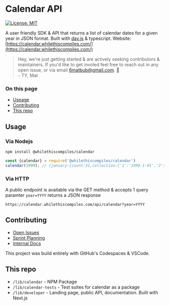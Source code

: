 # Calendar API

[![License: MIT](https://img.shields.io/badge/License-MIT-yellow.svg)](https://opensource.org/licenses/MIT)

A user friendly SDK & API that returns a list of calendar dates for a given year in JSON format. Built with [day.js](https://day.js.org/) & typescript. Website: [https://calendar.whilethiscompiles.com/](https://calendar.whilethiscompiles.com/)

> Hey, we're just getting started & are actively seeking contributors & maintainers. If you'd like to get involed feel free to reach out in any open issue, or via email 6matbub@gmail.com. 🙂</br>
> \- TY, Mat 


### On this page
- [Useage](#usage)
- [Contributing](#contributing)
- [This repo](#this-repo)

## Usage

### Via Nodejs

```shell
npm install @whilethiscompiles/calendar
```

```js
const {calendar} = require('@whilethiscompiles/calendar')
calendar(1999); // {january:{count:31,collection:{'1':'1999-1-01','2':'1999-1-02','3':'1999-1-03','4':'1999-1-04','5':'1999-1-05','6':'1999-1-06','7':'1999-1-07','8':'1999-1-08','9':'1999-1-09','10':'1999-1-10','11':'1999-1-11','12':'1999-1-12','13':'1999-1-13','14':'1999-1-14','15':'1999-1-15','16':'1999-1-16','17':'1999-1-17','18':'1999-1-18','19':'1999-1-19','20':'1999-1-20','21':'1999-1-21','22':'1999-1-22','23':'1999-1-23','24':'1999-1-24','25':'1999-1-25','26':'1999-1-26','27':'1999-1-27','28':'1999-1-28','29':'1999-1-29','30':'1999-1-30','31':'1999-1-31'}},february:{count:28,collection:{'1':'1999-2-01','2':'1999-2-02',....
```

### Via HTTP

A public endpoint is available via the GET method & accepts 1 query paramter `year=YYYY` returns a JSON response

```
https://calendar.whilethiscompiles.com/api/calendar?year=YYYY
```

## Contributing
- [Open Issues](https://github.com/yeahmat/calendar/issues?q=is%3Aissue+is%3Aopen)
- [Sprint Planning](https://github.com/yeahmat/calendar/projects/1)
- [Internal Docs](https://github.com/yeahmat/calendar/wiki)

This project was build entirely with GitHub's Codespaces & VSCode. 

## This repo
- `/lib/calendar` - NPM Package
- `/lib/calendar-tests` - Test suites for calendar as a package
- `/lib/developer` - Landing page, public API, documentation. Built with Next.js
